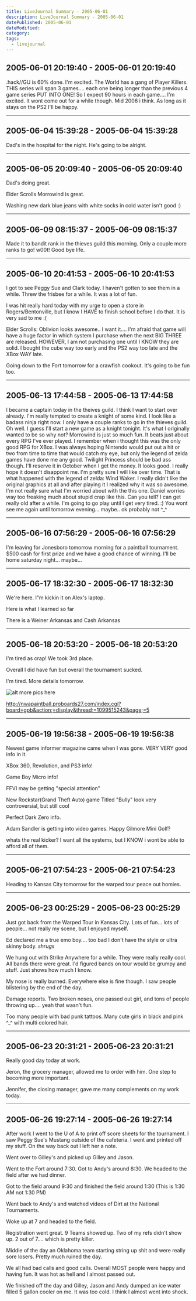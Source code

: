 ```yaml
---
title: LiveJournal Summary - 2005-06-01
description: LiveJournal Summary - 2005-06-01
datePublished: 2005-06-01
dateModified:
category:
tags:
  - livejournal
---
```


## 2005-06-01 20:19:40 - 2005-06-01 20:19:40

.hack//GU is 60% done. I'm excited. The World has a gang of Player Killers. THIS series will span 3 games.... each one being longer than the previous 4 game series PUT INTO ONE! So I expect 90 hours in each game.... I'm excited. It wont come out for a while though. Mid 2006 i think. As long as it stays on the PS2 I'll be happy.

---

## 2005-06-04 15:39:28 - 2005-06-04 15:39:28

Dad's in the hospital for the night. He's going to be alright.

---

## 2005-06-05 20:09:40 - 2005-06-05 20:09:40

Dad's doing great.

Elder Scrolls Morrowind is great.

Washing new dark blue jeans with white socks in cold water isn't good :)

---

## 2005-06-09 08:15:37 - 2005-06-09 08:15:37

Made it to bandit rank in the thieves guild this morning. Only a couple more ranks to go! w00t! Good bye life.

---

## 2005-06-10 20:41:53 - 2005-06-10 20:41:53

I got to see Peggy Sue and Clark today. I haven't gotten to see them in a while. Threw the frisbee for a while. It was a lot of fun.

I was hit really hard today with my urge to open a store in Rogers/Bentonville, but I know I HAVE to finish school before I do that. It is very sad to me :(

Elder Scrolls: Oblivion looks awesome.. I want it.... I'm afraid that game will have a huge factor in which system I purchase when the next BIG THREE are released. HOWEVER, I am not purchasing one until I KNOW they are solid. I bought the cube way too early and the PS2 way too late and the XBox WAY late.

Going down to the Fort tomorrow for a crawfish cookout. It's going to be fun too.

---

## 2005-06-13 17:44:58 - 2005-06-13 17:44:58

I became a captain today in the theives guild. I think I
want to start over already. I'm really tempted to create
a knight of some kind. I look like a badass
ninja right now. I only have a couple ranks to go in the
thieves guild. Oh well. I guess I'll
start a new game as a knight tonight. It's what I
originally wanted to be so why not?
Morrowind is just so much fun. It beats just about
every RPG I've ever played. I remember when i thought this was the
only good RPG for XBox. I was always hoping
Nintendo would put out a hit or two from time to time that would catch my
eye, but only the legend of zelda games have done me any good.
Twilight Princess should be bad ass though. I'll reserve it in
October when I get the money. It looks good. I really
hope it doesn't disappoint me. I'm pretty sure I will like
over time. That is what happened with the
legend of zelda: Wind Waker. I really
didn't like the original graphics at all
and after playing it I realized why it was so awesome. I'm
not really sure what I'm worried about with the this one.
Daniel worries way too freaking much about stupid crap
like this. Can you tell? I can get really
old after a while. I'm going to go play until I get
very tired. :) You wont see me again until tomorrow
evening... maybe.. ok probably not ^\_^

---

## 2005-06-16 07:56:29 - 2005-06-16 07:56:29

I'm leaving for Jonesboro tomorrow morning for a paintball tournament. $500 cash for first prize and we have a good chance of winning. I'll be home saturday night... maybe...

---

## 2005-06-17 18:32:30 - 2005-06-17 18:32:30

We're here. I"m kickin it on Alex's laptop.

Here is what I learned so far

There is a Weiner Arkansas and Cash Arkansas

---

## 2005-06-18 20:53:20 - 2005-06-18 20:53:20

I'm tired as crap! We took 3rd place.

Overall I did have fun but overall the tournament sucked.

I'm tired. More details tomorrow.

![alt](http://i3.photobucket.com/albums/y85/bgilley/Picture075.jpg)
more pics here

http://nwapaintball.proboards27.com/index.cgi?board=gpb&action;=display&thread;=1099515243&page;=5

---

## 2005-06-19 19:56:38 - 2005-06-19 19:56:38

Newest game informer magazine came when I was gone. VERY VERY good info in it.

XBox 360, Revolution, and PS3 info!

Game Boy Micro info!

FFVI may be getting "special attention"

New Rockstar(Grand Theft Auto) game Titled "Bully" look very controversial, but still cool

Perfect Dark Zero info.

Adam Sandler is getting into video games. Happy Gilmore Mini Golf?

whats the real kicker?
I want all the systems, but I KNOW i wont be able to afford all of them.

---

## 2005-06-21 07:54:23 - 2005-06-21 07:54:23

Heading to Kansas City tomorrow for the warped tour peace out homies.

---

## 2005-06-23 00:25:29 - 2005-06-23 00:25:29

Just got back from the Warped Tour in Kansas City. Lots of fun... lots of people... not really my scene, but I enjoyed myself.

Ed declared me a true emo boy.... too bad I don't have the style or ultra skinny body. _shrugs_

We hung out with Strike Anywhere for a while. They were really really cool. All bands there were great. I'd figured bands on tour would be grumpy and stuff. Just shows how much I know.

My nose is really burned. Everywhere else is fine though. I saw people blistering by the end of the day.

Damage reports. Two broken noses, one passed out girl, and tons of people throwing up.... yeah that wasn't fun.

Too many people with bad punk tattoos. Many cute girls in black and pink ^\_^ with multi colored hair.

---

## 2005-06-23 20:31:21 - 2005-06-23 20:31:21

Really good day today at work.

Jeron, the grocery manager, allowed me to order with him. One step to becoming more important.

Jennifer, the closing manager, gave me many complements on my work today.

---

## 2005-06-26 19:27:14 - 2005-06-26 19:27:14

After work I went to the U of A to print off score sheets for the tournament. I saw Peggy Sue's Mustang outside of the cafeteria. I went and printed off my stuff. On the way back out I left her a note.

Went over to Gilley's and picked up Gilley and Jason.

Went to the Fort around 7:30. Got to Andy's around 8:30. We headed to the field after we had dinner.

Got to the field around 9:30 and finished the field around 1:30 (This is 1:30 AM not 1:30 PM)

Went back to Andy's and watched videos of Dirt at the National Tournaments.

Woke up at 7 and headed to the field.

Registration went great. 9 Teams showed up. Two of my refs didn't show up. 2 out of 7.... which is pretty killer.

Middle of the day an Oklahoma team starting string up shit and were really sore losers. Pretty much ruined the day.

We all had bad calls and good calls. Overall MOST people were happy and having fun. It was hot as hell and I almost passed out.

We finished off the day and Gilley, Jason and Andy dumped an ice water filled 5 gallon cooler on me. It was too cold. I think I almost went into shock.
